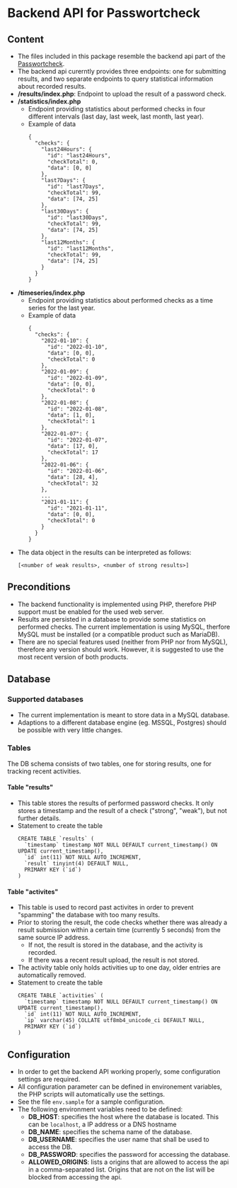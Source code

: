 # Backend API for Passwortcheck

## Content
- The files included in this package resemble the backend api part of the [Passwortcheck](https://github.com/cnlab-software-ag/passwortcheck).
- The backend api curerntly provides three endpoints: one for submitting results, and two separate endpoints to query statistical information about recorded results.
- **/results/index.php**: Endpoint to upload the result of a password check.
- **/statistics/index.php**
  - Endpoint providing statistics about performed checks in four different intervals (last day, last week, last month, last year).
  - Example of data
    ```
    {
      "checks": {
        "last24Hours": {
          "id": "last24Hours",
          "checkTotal": 0,
          "data": [0, 0]
        },
        "last7Days": {
          "id": "last7Days",
          "checkTotal": 99,
          "data": [74, 25]
        },
        "last30Days": {
          "id": "last30Days",
          "checkTotal": 99,
          "data": [74, 25]
        },
        "last12Months": {
          "id": "last12Months",
          "checkTotal": 99,
          "data": [74, 25]
        }
      }
    }
    ```
- **/timeseries/index.php**
  - Endpoint providing statistics about performed checks as a time series for the last year. 
  - Example of data
    ```
    {
      "checks": {
        "2022-01-10": {
          "id": "2022-01-10",
          "data": [0, 0],
          "checkTotal": 0
        },
        "2022-01-09": {
          "id": "2022-01-09",
          "data": [0, 0],
          "checkTotal": 0
        },
        "2022-01-08": {
          "id": "2022-01-08",
          "data": [1, 0],
          "checkTotal": 1
        },
        "2022-01-07": {
          "id": "2022-01-07",
          "data": [17, 0],
          "checkTotal": 17
        },
        "2022-01-06": {
          "id": "2022-01-06",
          "data": [28, 4],
          "checkTotal": 32
        },
        ...
        "2021-01-11": {
          "id": "2021-01-11",
          "data": [0, 0],
          "checkTotal": 0
        }
      }
    }
    ```
- The data object in the results can be interpreted as follows:
  ```
  [<number of weak results>, <number of strong results>]
  ```


## Preconditions
- The backend functionality is implemented using PHP, therefore PHP support must be enabled for the used web server.
- Results are persisted in a database to provide some statistics on performed checks. The current implementation is using MySQL, therfore MySQL must be installed (or a compatible product such as MariaDB).
- There are no special features used (neither from PHP nor from MySQL), therefore any version should work. However, it is suggested to use the most recent version of both products.


## Database

### Supported databases
- The current implementation is meant to store data in a MySQL database. 
- Adaptions to a different database engine (eg. MSSQL, Postgres) should be possible with very little changes.

### Tables
The DB schema consists of two tables, one for storing results, one for tracking recent activities.

#### Table "results"
- This table stores the results of performed password checks. It only stores a timestamp and the result of a check ("strong", "weak"), but not further details.
- Statement to create the table
  ```
  CREATE TABLE `results` (
    `timestamp` timestamp NOT NULL DEFAULT current_timestamp() ON UPDATE current_timestamp(),
    `id` int(11) NOT NULL AUTO_INCREMENT,
    `result` tinyint(4) DEFAULT NULL,
    PRIMARY KEY (`id`)
  )
  ```

#### Table "activites"
- This table is used to record past activites in order to prevent "spamming" the database with too many results.
- Prior to storing the result, the code checks whether there was already a result submission within a certain time (currently 5 seconds) from the same source IP address.
  - If not, the result is stored in the database, and the activity is recorded.
  - If there was a recent result upload, the result is not stored.
- The activity table only holds activities up to one day, older entries are automatically removed.
- Statement to create the table
  ```
  CREATE TABLE `activities` (
    `timestamp` timestamp NOT NULL DEFAULT current_timestamp() ON UPDATE current_timestamp(),
    `id` int(11) NOT NULL AUTO_INCREMENT,
    `ip` varchar(45) COLLATE utf8mb4_unicode_ci DEFAULT NULL,
    PRIMARY KEY (`id`)
  )
  ```


## Configuration
- In order to get the backend API working properly, some configuration settings are required.
- All configuration parameter can be defined in environement variables, the PHP scripts will automatically use the settings.
- See the file `env.sample` for a sample configuration.
- The following environment variables need to be defined:
  - **DB_HOST**: specifies the host where the database is located. This can be `localhost`, a IP address or a DNS hostname
  - **DB_NAME**: specifies the schema name of the database.
  - **DB_USERNAME**: specifies the user name that shall be used to access the DB.
  - **DB_PASSWORD**: specifies the password for accessing the database.
  - **ALLOWED_ORIGINS**: lists a origins that are allowed to access the api in a comma-separated list. Origins that are not on the list will be blocked from accessing the api.






